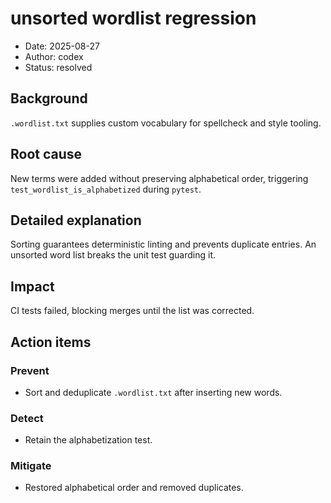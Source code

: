 # unsorted wordlist regression

- Date: 2025-08-27
- Author: codex
- Status: resolved

## Background
`.wordlist.txt` supplies custom vocabulary for spellcheck and style tooling.

## Root cause
New terms were added without preserving alphabetical order, triggering `test_wordlist_is_alphabetized` during `pytest`.

## Detailed explanation
Sorting guarantees deterministic linting and prevents duplicate entries. An unsorted word list breaks the unit test guarding it.

## Impact
CI tests failed, blocking merges until the list was corrected.

## Action items
### Prevent
- Sort and deduplicate `.wordlist.txt` after inserting new words.

### Detect
- Retain the alphabetization test.

### Mitigate
- Restored alphabetical order and removed duplicates.
